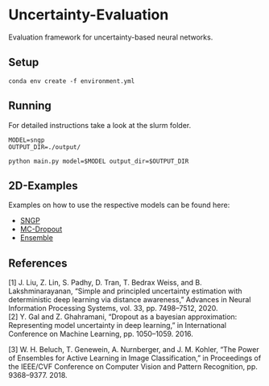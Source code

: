 # Uncertainty-Evaluation

Evaluation framework for uncertainty-based neural networks.


## Setup
```
conda env create -f environment.yml
```

## Running
For detailed instructions take a look at the slurm folder.
```
MODEL=sngp
OUTPUT_DIR=./output/

python main.py model=$MODEL output_dir=$OUTPUT_DIR
```

## 2D-Examples
Examples on how to use the respective models can be found here:
- [SNGP](notebooks/2D-Examples/ensemble.ipynb)
- [MC-Dropout](notebooks/2D-Examples/ensemble.ipynb)
- [Ensemble](notebooks/2D-Examples/ensemble.ipynb)

## References
[1] J. Liu, Z. Lin, S. Padhy, D. Tran, T. Bedrax Weiss, and B. Lakshminarayanan, “Simple and principled uncertainty estimation with deterministic deep learning via distance awareness,” Advances in Neural Information Processing Systems, vol. 33, pp. 7498–7512, 2020.  
[2] Y. Gal and Z. Ghahramani, “Dropout as a bayesian approximation: Representing model uncertainty in deep learning,” in International Conference on Machine Learning, pp. 1050–1059. 2016.
 
[3] W. H. Beluch, T. Genewein, A. Nurnberger, and J. M. Kohler, “The Power of Ensembles for Active Learning in Image Classification,” in Proceedings of the IEEE/CVF Conference on Computer Vision and Pattern Recognition, pp. 9368–9377. 2018.
